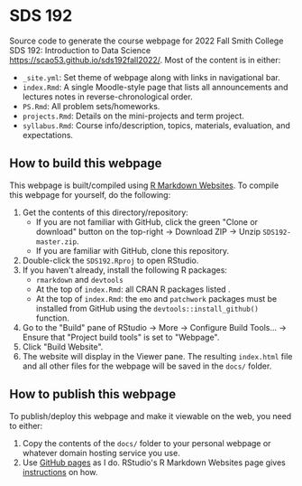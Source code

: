 # SDS 192

Source code to generate the course webpage for 2022 Fall Smith College SDS
192: Introduction to Data Science <https://scao53.github.io/sds192fall2022/>. Most
of the content is in either:

* `_site.yml`: Set theme of webpage along with links in navigational bar.
* `index.Rmd`: A single Moodle-style page that lists all announcements and lectures notes in reverse-chronological order.
* `PS.Rmd`: All problem sets/homeworks.
* `projects.Rmd`: Details on the mini-projects and term project.
* `syllabus.Rmd`: Course info/description, topics, materials, evaluation, and expectations.


## How to build this webpage

This webpage is built/compiled using [R Markdown
Websites](https://rmarkdown.rstudio.com/lesson-13.html). To compile this
webpage for yourself, do the following:

1. Get the contents of this directory/repository:
    + If you are not familiar with GitHub, click the green "Clone or download" button on the top-right -> Download ZIP -> Unzip `SDS192-master.zip`.
    + If you are familiar with GitHub, clone this repository.
1. Double-click the `SDS192.Rproj` to open RStudio.
1. If you haven't already, install the following R packages:
    * `rmarkdown` and `devtools`
    * At the top of `index.Rmd`: all CRAN R packages listed .
    * At the top of `index.Rmd`: the `emo` and `patchwork` packages must be installed from GitHub using the `devtools::install_github()` function.
1. Go to the "Build" pane of RStudio -> More -> Configure Build Tools... -> Ensure that "Project build tools" is set to "Webpage".
1. Click "Build Website". 
1. The website will display in the Viewer pane. The resulting `index.html` file and all other files for the webpage will be saved in the `docs/` folder.


## How to publish this webpage

To publish/deploy this webpage and make it viewable on the web, you need to either:

1. Copy the contents of the `docs/` folder to your personal webpage or whatever
domain hosting service you use.
1. Use [GitHub pages](https://pages.github.com/) as I do. RStudio's R Markdown Websites page gives [instructions](http://rmarkdown.rstudio.com/rmarkdown_websites.html#publishing_websites) on how.
